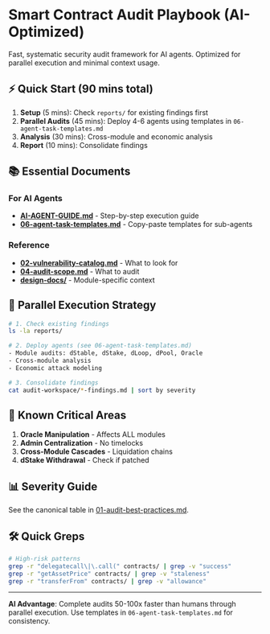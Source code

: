 # Smart Contract Audit Playbook (AI-Optimized)

Fast, systematic security audit framework for AI agents. Optimized for parallel execution and minimal context usage.

## ⚡ Quick Start (90 mins total)

1. **Setup** (5 mins): Check `reports/` for existing findings first
2. **Parallel Audits** (45 mins): Deploy 4-6 agents using templates in `06-agent-task-templates.md`
3. **Analysis** (30 mins): Cross-module and economic analysis
4. **Report** (10 mins): Consolidate findings

## 📚 Essential Documents

### For AI Agents
- **[AI-AGENT-GUIDE.md](AI-AGENT-GUIDE.md)** - Step-by-step execution guide
- **[06-agent-task-templates.md](06-agent-task-templates.md)** - Copy-paste templates for sub-agents

### Reference
- **[02-vulnerability-catalog.md](02-vulnerability-catalog.md)** - What to look for
- **[04-audit-scope.md](04-audit-scope.md)** - What to audit
- **[design-docs/](design-docs/)** - Module-specific context

## 🎯 Parallel Execution Strategy

```bash
# 1. Check existing findings
ls -la reports/

# 2. Deploy agents (see 06-agent-task-templates.md)
- Module audits: dStable, dStake, dLoop, dPool, Oracle
- Cross-module analysis
- Economic attack modeling

# 3. Consolidate findings
cat audit-workspace/*-findings.md | sort by severity
```

## 🚨 Known Critical Areas

1. **Oracle Manipulation** - Affects ALL modules
2. **Admin Centralization** - No timelocks
3. **Cross-Module Cascades** - Liquidation chains
4. **dStake Withdrawal** - Check if patched

## 📊 Severity Guide
See the canonical table in [01-audit-best-practices.md](01-audit-best-practices.md#severity-matrix).

## 🛠️ Quick Greps

```bash
# High-risk patterns
grep -r "delegatecall\|\.call(" contracts/ | grep -v "success"
grep -r "getAssetPrice" contracts/ | grep -v "staleness"
grep -r "transferFrom" contracts/ | grep -v "allowance"
```

---

**AI Advantage**: Complete audits 50-100x faster than humans through parallel execution. Use templates in `06-agent-task-templates.md` for consistency.